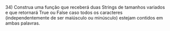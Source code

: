 
34)​ Construa uma função que receberá duas Strings de tamanhos variados e que retornará True ou False caso todos os caracteres (independentemente de ser maiúsculo ou minúsculo) estejam contidos em ambas palavras.